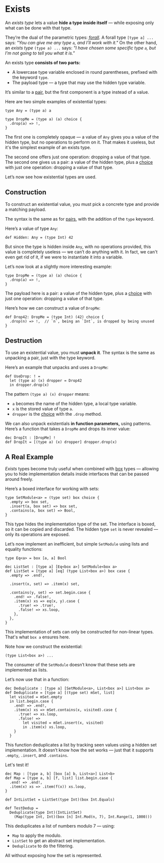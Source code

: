 # Exists

An _exists type_ lets a value **hide a type inside itself** — while exposing only what can be done
with that type.

They’re the dual of the parametric types: [_forall_](./forall.md). A forall type `[type a] ...` says:
_"You can give me any type `a`, and I’ll work with it."_ On the other hand, an _exists type_ `(type a) ...`
says: _"I have chosen some specific type `a`, but I’m not going to tell you what it is."_

An exists type **consists of two parts:**
- A lowercase type variable enclosed in round parentheses, prefixed with the keyword `type`.
- The payload type — a type that may use the hidden type variable.

It’s similar to a [pair](./pair.md), but the first component is a type instead of a value.

Here are two simple examples of existential types:

```par
type Any = (type a) a

type DropMe = (type a) (a) choice {
  .drop(a) => !,
}
```

The first one is completely opaque — a value of `Any` gives you a value of the hidden type, but no
operations to perform on it. That makes it useless, but it's the simplest example of an exists type.

The second one offers just one operation: dropping a value of that type.
The second one gives us a pair: a value of the hidden type, plus a [choice](./choice.md) with just one operation:
dropping a value of that type.

Let’s now see how existential types are used.

## Construction

To construct an existential value, you must pick a concrete type and provide a matching payload.

The syntax is the same as for [pairs](./pair.md), with the addition of the `type` keyword.

Here’s a value of type `Any`:

```par
def Hidden: Any = (type Int) 42
```

But since the type is hidden inside `Any`, with no operations provided, this value is completely useless —
we can’t do anything with it. In fact, we can't even get rid of it, if we were to instantiate it into a
variable.

Let’s now look at a slightly more interesting example:

```par
type DropMe = (type a) (a) choice {
  .drop(a) => !,
}
```

The payload here is a pair: a value of the hidden type, plus a [choice](./choice.md) with just one operation:
dropping a value of that type.

Here’s how we can construct a value of `DropMe`:

```par
def Drop42: DropMe = (type Int) (42) choice {
  .drop(n) => !,  // `n`, being an `Int`, is dropped by being unused
}
```

## Destruction

To use an existential value, you must **unpack it**. The syntax is the same as unpacking a pair,
just with the type keyword.

Here’s an example that unpacks and uses a `DropMe`:

```par
def UseDrop: ! =
  let (type a) (x) dropper = Drop42
  in dropper.drop(x)
```
The pattern `(type a) (x) dropper` means:
- `a` becomes the name of the hidden type, a local type variable.
- `x` is the stored value of type `a`.
- `dropper` is the [choice](./choice.md) with the `.drop` method.

We can also unpack existentials **in function parameters,** using patterns. Here’s a function that takes
a `DropMe` and drops its inner value:

```par
dec DropIt : [DropMe] !
def DropIt = [(type a) (x) dropper] dropper.drop(x)
```

## A Real Example

_Exists_ types become truly useful when combined with [box](./box.md) types — allowing you to hide
implementation details inside interfaces that can be passed around freely.

Here’s a boxed interface for working with sets:

```par
type SetModule<a> = (type set) box choice {
  .empty => box set,
  .insert(a, box set) => box set,
  .contains(a, box set) => Bool,
}
```

This type hides the implementation type of the set.
The interface is boxed, so it can be copied and discarded.
The hidden type `set` is never revealed — only its operations are exposed.

Let’s now implement an inefficient, but simple `SetModule` using lists and equality functions:

```par
type Eq<a> = box [a, a] Bool

dec ListSet : [type a] [Eq<box a>] SetModule<box a>
def ListSet = [type a] [eq] (type List<box a>) box case {
  .empty => .end!,

  .insert(x, set) => .item(x) set,

  .contains(y, set) => set.begin.case {
    .end! => .false!,
    .item(x) xs => eq(x, y).case {
      .true! => .true!,
      .false! => xs.loop,
    },
  },
}
```

This implementation of sets can only be constructed for non-linear types. That's what `box a` ensures here.

Note how we construct the existential:

```par
(type List<box a>) ...
```

The consumer of the `SetModule` doesn’t know that these sets are implemented as lists.

Let’s now use that in a function:

```par
dec Deduplicate : [type a] [SetModule<a>, List<box a>] List<box a>
def Deduplicate = [type a] [(type set) mSet, list]
  let visited = mSet.empty
  in list.begin.case {
    .end! => .end!,
    .item(x) xs => mSet.contains(x, visited).case {
      .true! => xs.loop,
      .false! =>
        let visited = mSet.insert(x, visited)
        in .item(x) xs.loop,
    }
  }
```

This function deduplicates a list by tracking seen values using a hidden set implementation.
It doesn’t know how the set works — just that it supports `.empty`, `.insert`, and `.contains`.

Let's test it!

```par
dec Map : [type a, b] [box [a] b, List<a>] List<b>
def Map = [type a, b] [f, list] list.begin.case {
  .end! => .end!,
  .item(x) xs => .item(f(x)) xs.loop,
}

def IntListSet = ListSet(type Int)(box Int.Equals)

def TestDedup =
  Deduplicate(type Int)(IntListSet)
    (Map(type Int, Int)(box [n] Int.Mod(n, 7), Int.Range(1, 1000)))
```

This deduplicates a list of numbers modulo 7 — using:
- `Map` to apply the modulo.
- `ListSet` to get an abstract set implementation.
- `Deduplicate` to do the filtering.

All without exposing how the set is represented.
